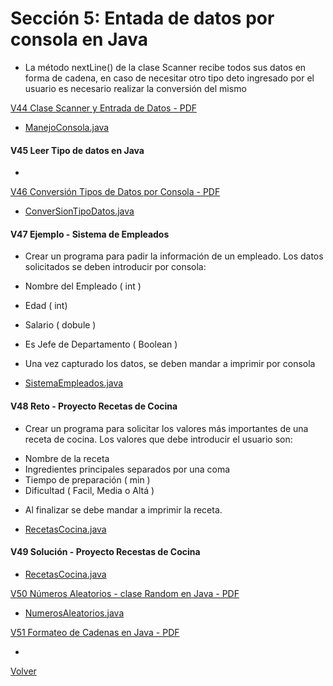 # Sección 5: Entada de datos por consola en Java
 * La método nextLine() de la clase Scanner recibe todos sus datos en forma de 
cadena, en caso de necesitar otro tipo deto ingresado por el usuario es necesario
realizar la conversión del mismo

[V44 Clase Scanner y Entrada de Datos - PDF](V44_Clase_Scanner_y_Entrada_de_Datos/Docs/04-01-00-ClaseScannerEntradaDatos-UJ.pdf)
 * [ManejoConsola.java](V44_Clase_Scanner_y_Entrada_de_Datos/src/ManejoConsola.java)

#### V45 Leer Tipo de datos en Java
 * [](V45_Leer_Tipo_De_Datos_en_Java/src/LeerTiposDatos.java)

[V46 Conversión Tipos de Datos por Consola - PDF](V46_Conversion_de_Tipos_de_Datos_por_Consola/Docs/04-03-00-ConversionTiposDatosConsola-UJ.pdf)
 * [ConverSionTipoDatos.java](V46_Conversion_de_Tipos_de_Datos_por_Consola/src/ConversionTipoDatos.java)

#### V47 Ejemplo - Sistema de Empleados
 - Crear un programa para padir la información de un empleado. Los datos solicitados
se deben introducir por consola:
 * Nombre del Empleado ( int )
 * Edad ( int)
 * Salario ( dobule )
 * Es Jefe de Departamento ( Boolean )

 * Una vez capturado los datos, se deben mandar a imprimir por consola

 * [SistemaEmpleados.java](V47_Ejemplo_Sistema_de_Empleados/src/SistemaEmpleados.java)

#### V48 Reto - Proyecto Recetas de Cocina
- Crear un programa para solicitar los valores más importantes de una receta de cocina.
    Los valores que debe introducir el usuario son:
 * Nombre de la receta
 * Ingredientes principales separados por una coma
 * Tiempo de preparación ( min )
 * Dificultad ( Facil, Media o Altá )

- Al finalizar se debe mandar a imprimir la receta.

 * [RecetasCocina.java](V48_Reto_Proyecto_Recetas_de_Cocina/src/RecetasCocina.java)

#### V49 Solución - Proyecto Recestas de Cocina
 * [RecetasCocina.java](V49_Solucion_Proyecto_Recetas_de_Cocina/src/RecetasCocina.java)

[V50 Números Aleatorios - clase Random en Java - PDF ](V50_Numeros_Aleatorios_Clase_Random/Docs/04-07-00-NumerosAleatorios-UJ.pdf)
 * [NumerosAleatorios.java](V50_Numeros_Aleatorios_Clase_Random/src/NumerosAleatorios.java)

[V51 Formateo de Cadenas en Java - PDF](V51_Formateo_de_Cadenas_en_Java/Docs/04-08-00-FormatoCadenas-UJ.pdf)
 * [](V51_Formateo_de_Cadenas_en_Java/src/.java)

[Volver](../)